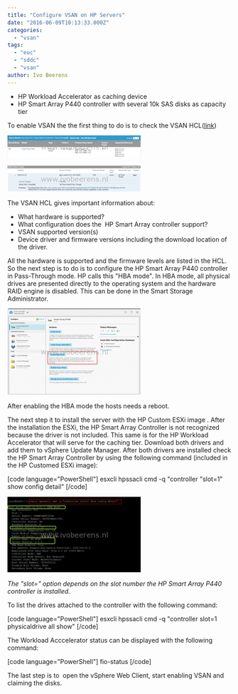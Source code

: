 ```yaml
---
title: "Configure VSAN on HP Servers"
date: "2016-06-09T10:13:33.000Z"
categories: 
  - "vsan"
tags: 
  - "euc"
  - "sddc"
  - "vsan"
author: Ivo Beerens
---
```


- HP Workload Accelerator as caching device
- HP Smart Array P440 controller with several 10k SAS disks as capacity tier

To enable VSAN the the first thing to do is to check the VSAN HCL([link](https://www.VMware.com/resources/compatibility/search.php?deviceCategory=vsan))

[![HCL1](images/HCL1-300x51.png)](images/HCL1.png)

[![HCL2](images/HCL2-300x58.png)](images/HCL2.png)

The VSAN HCL gives important information about:

- What hardware is supported?
- What configuration does the  HP Smart Array controller support?
- VSAN supported version(s)
- Device driver and firmware versions including the download location of the driver.

All the hardware is supported and the firmware levels are listed in the HCL. So the next step is to do is to configure the HP Smart Array P440 controller in Pass-Through mode. HP calls this "HBA mode". In HBA mode, all physical drives are presented directly to the operating system and the hardware RAID engine is disabled. This can be done in the Smart Storage Administrator.

[![HBAmode](images/HBAmode-300x193.png)](images/HBAmode.png)

After enabling the HBA mode the hosts needs a reboot.

The next step it to install the server with the HP Custom ESXi image . After the installation the ESXi, the HP Smart Array Controller is not recognized because the driver is not included. This same is for the HP Workload Accelerator that will serve for the caching tier. Download both drivers and add them to vSphere Update Manager. After both drivers are installed check the HP Smart Array Controller by using the following command (included in the HP Customed ESXi image):

\[code language="PowerShell"\] esxcli hpssacli cmd -q "controller "slot=1" show config detail" \[/code\]

[![esxi command](images/esxi-command-300x170.png)](images/esxi-command.png)

_The "slot=" option depends on the slot number the HP Smart Array P440 controller is installed._

To list the drives attached to the controller with the following command:

\[code language="PowerShell"\] esxcli hpssacli cmd -q "controller slot=1 physicaldrive all show" \[/code\]

The Workload Acccelerator status can be displayed with the following command:

\[code language="PowerShell"\] fio-status \[/code\]

The last step is to  open the vSphere Web Client, start enabling VSAN and claiming the disks.



